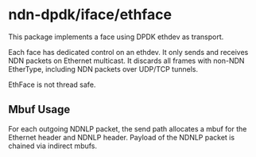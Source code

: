 # ndn-dpdk/iface/ethface

This package implements a face using DPDK ethdev as transport.

Each face has dedicated control on an ethdev.
It only sends and receives NDN packets on Ethernet multicast.
It discards all frames with non-NDN EtherType, including NDN packets over UDP/TCP tunnels.

EthFace is not thread safe.

## Mbuf Usage

For each outgoing NDNLP packet, the send path allocates a mbuf for the Ethernet header and NDNLP header.
Payload of the NDNLP packet is chained via indirect mbufs.
